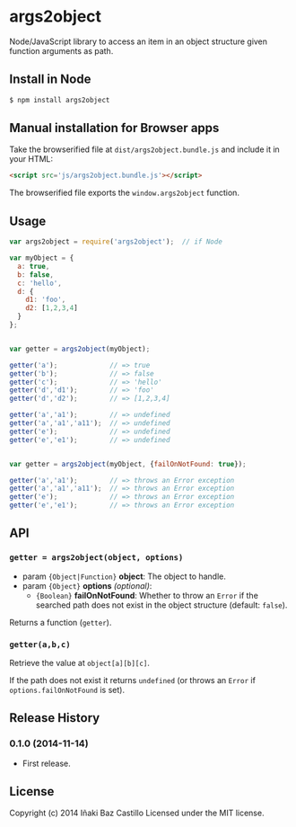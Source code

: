 # args2object

Node/JavaScript library to access an item in an object structure given function arguments as path.


## Install in Node

```bash
$ npm install args2object
```


## Manual installation for Browser apps

Take the browserified file at `dist/args2object.bundle.js` and include it in your HTML:

```html
<script src='js/args2object.bundle.js'></script>
```

The browserified file exports the `window.args2object` function.


## Usage

```js
var args2object = require('args2object');  // if Node

var myObject = {
  a: true,
  b: false,
  c: 'hello',
  d: {
    d1: 'foo',
    d2: [1,2,3,4]
  }
};


var getter = args2object(myObject);

getter('a');             // => true
getter('b');             // => false
getter('c');             // => 'hello'
getter('d','d1');        // => 'foo'
getter('d','d2');        // => [1,2,3,4]

getter('a','a1');        // => undefined
getter('a','a1','a11');  // => undefined
getter('e');             // => undefined
getter('e','e1');        // => undefined


var getter = args2object(myObject, {failOnNotFound: true});

getter('a','a1');        // => throws an Error exception
getter('a','a1','a11');  // => throws an Error exception
getter('e');             // => throws an Error exception
getter('e','e1');        // => throws an Error exception

```


## API

### `getter = args2object(object, options)`

* param `{Object|Function}` **object**: The object to handle.
* param `{Object}` **options** *(optional)*:
  * `{Boolean}` **failOnNotFound**: Whether to throw an `Error` if the searched path does not exist in the object structure (default: `false`).

Returns a function (`getter`).

### `getter(a,b,c)`

Retrieve the value at `object[a][b][c]`.

If the path does not exist it returns `undefined` (or throws an `Error` if `options.failOnNotFound` is set).


## Release History

### 0.1.0 (2014-11-14)
* First release.

## License

Copyright (c) 2014 Iñaki Baz Castillo
Licensed under the MIT license.
